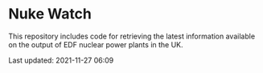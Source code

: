 # Nuke Watch

This repository includes code for retrieving the latest information available on the output of EDF nuclear power plants in the UK.

Last updated: 2021-11-27 06:09